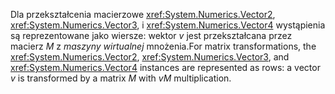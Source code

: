 <span data-ttu-id="e10ad-101">Dla przekształcenia macierzowe <xref:System.Numerics.Vector2>, <xref:System.Numerics.Vector3>, i <xref:System.Numerics.Vector4> wystąpienia są reprezentowane jako wiersze: wektor *v* jest przekształcana przez macierz *M* z *maszyny wirtualnej*  mnożenia.</span><span class="sxs-lookup"><span data-stu-id="e10ad-101">For matrix transformations, the <xref:System.Numerics.Vector2>, <xref:System.Numerics.Vector3>, and <xref:System.Numerics.Vector4> instances are represented as rows: a vector *v* is transformed by a matrix *M* with *vM* multiplication.</span></span>